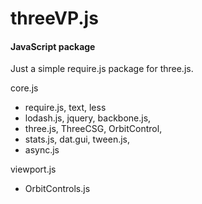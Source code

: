# threeVP.js

#### JavaScript package ####

Just a simple require.js package for three.js.

core.js

- require.js, text, less
- lodash.js, jquery, backbone.js, 
- three.js, ThreeCSG, OrbitControl,
- stats.js, dat.gui, tween.js,
- async.js 

viewport.js

- OrbitControls.js

